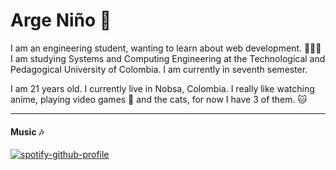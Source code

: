 # Arge Niño 🌌

I am an engineering student, wanting to learn about web development. 👨🏻‍💻
I am studying Systems and Computing Engineering at the Technological and Pedagogical University of Colombia. I am currently in seventh semester.

I am 21 years old. I currently live in Nobsa, Colombia. I really like watching anime, playing video games 👾 and the cats, for now I have 3 of them. 🐱

---

#### Music 🎶

[![spotify-github-profile](https://spotify-github-profile.vercel.app/api/view?uid=22d42mz6d65glglhnf3jgctli&cover_image=true&theme=novatorem)](https://spotify-github-profile.vercel.app/api/view?uid=22d42mz6d65glglhnf3jgctli&redirect=true)


